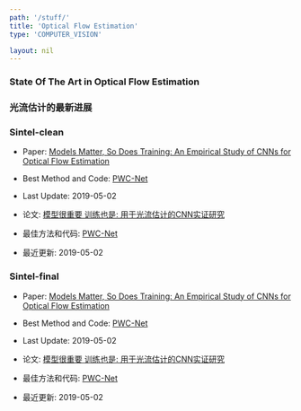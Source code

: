 ```yaml
---
path: '/stuff/'
title: 'Optical Flow Estimation'
type: 'COMPUTER_VISION'

layout: nil
---
```


### State Of The Art in Optical Flow Estimation  
### 光流估计的最新进展  

### Sintel-clean

* Paper: [Models Matter, So Does Training: An Empirical Study of CNNs for Optical Flow Estimation](https://arxiv.org/pdf/1809.05571v1.pdf)

* Best Method and Code: [PWC-Net](https://github.com/NVlabs/PWC-Net)

* Last Update: 2019-05-02

* 论文: [模型很重要 训练也是: 用于光流估计的CNN实证研究](https://arxiv.org/pdf/1809.05571v1.pdf)

* 最佳方法和代码: [PWC-Net](https://github.com/NVlabs/PWC-Net)

* 最近更新: 2019-05-02

### Sintel-final

* Paper: [Models Matter, So Does Training: An Empirical Study of CNNs for Optical Flow Estimation](https://arxiv.org/pdf/1809.05571v1.pdf)

* Best Method and Code: [PWC-Net](https://github.com/NVlabs/PWC-Net)

* Last Update: 2019-05-02

* 论文: [模型很重要 训练也是: 用于光流估计的CNN实证研究](https://arxiv.org/pdf/1809.05571v1.pdf)

* 最佳方法和代码: [PWC-Net](https://github.com/NVlabs/PWC-Net)

* 最近更新: 2019-05-02

